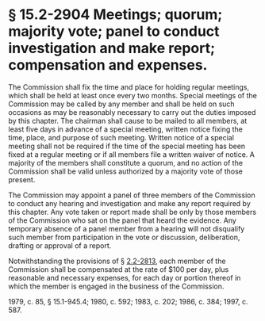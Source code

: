 # § 15.2-2904 Meetings; quorum; majority vote; panel to conduct investigation and make report; compensation and expenses.

<p>The Commission shall fix the time and place for holding regular meetings, which shall be held at least once every two months. Special meetings of the Commission may be called by any member and shall be held on such occasions as may be reasonably necessary to carry out the duties imposed by this chapter. The chairman shall cause to be mailed to all members, at least five days in advance of a special meeting, written notice fixing the time, place, and purpose of such meeting. Written notice of a special meeting shall not be required if the time of the special meeting has been fixed at a regular meeting or if all members file a written waiver of notice. A majority of the members shall constitute a quorum, and no action of the Commission shall be valid unless authorized by a majority vote of those present.</p><p>The Commission may appoint a panel of three members of the Commission to conduct any hearing and investigation and make any report required by this chapter. Any vote taken or report made shall be only by those members of the Commission who sat on the panel that heard the evidence. Any temporary absence of a panel member from a hearing will not disqualify such member from participation in the vote or discussion, deliberation, drafting or approval of a report.</p><p>Notwithstanding the provisions of § <a href='http://law.lis.virginia.gov/vacode/2.2-2813/'>2.2-2813</a>, each member of the Commission shall be compensated at the rate of $100 per day, plus reasonable and necessary expenses, for each day or portion thereof in which the member is engaged in the business of the Commission.</p><p>1979, c. 85, § 15.1-945.4; 1980, c. 592; 1983, c. 202; 1986, c. 384; 1997, c. 587.</p>